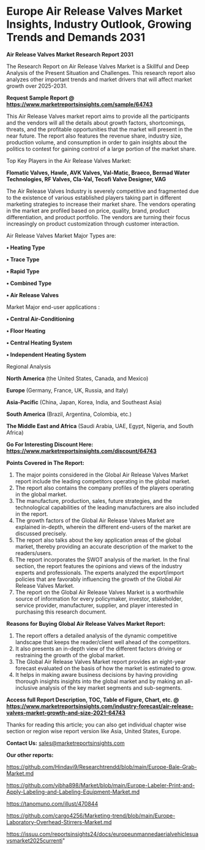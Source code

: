 # Europe Air Release Valves Market Insights, Industry Outlook, Growing Trends and Demands 2031

<strong>Air Release Valves Market Research Report 2031</strong>

The Research Report on Air Release Valves Market is a Skillful and Deep Analysis of the Present Situation and Challenges. This research report also analyzes other important trends and market drivers that will affect market growth over 2025-2031.

<strong>Request Sample Report @ <a href=https://www.marketreportsinsights.com/sample/64743>https://www.marketreportsinsights.com/sample/64743</a></strong>

This Air Release Valves market report aims to provide all the participants and the vendors will all the details about growth factors, shortcomings, threats, and the profitable opportunities that the market will present in the near future. The report also features the revenue share, industry size, production volume, and consumption in order to gain insights about the politics to contest for gaining control of a large portion of the market share.

Top Key Players in the Air Release Valves Market:

<strong>Flomatic Valves, Hawle, AVK Valves, Val-Matic, Braeco, Bermad Water Technologies, RF Valves, Cla-Val, Tecofi Valve Designer, VAG</strong>

The Air Release Valves Industry is severely competitive and fragmented due to the existence of various established players taking part in different marketing strategies to increase their market share. The vendors operating in the market are profiled based on price, quality, brand, product differentiation, and product portfolio. The vendors are turning their focus increasingly on product customization through customer interaction.

Air Release Valves Market Major Types are:

<strong>• Heating Type

• Trace Type

• Rapid Type

• Combined Type

• Air Release Valves</strong>

Market Major end-user applications :

<strong>• Central Air-Conditioning

• Floor Heating

• Central Heating System

• Independent Heating System</strong>

Regional Analysis

</u><strong><b>North America</b></strong> (the United States, Canada, and Mexico)

<strong><b>Europe </b></strong>(Germany, France, UK, Russia, and Italy)

<strong><b>Asia-Pacific</b></strong> (China, Japan, Korea, India, and Southeast Asia)

<strong><b>South America</b></strong> (Brazil, Argentina, Colombia, etc.)

<strong><b>The Middle East and Africa</b></strong> (Saudi Arabia, UAE, Egypt, Nigeria, and South Africa)

<strong>Go For Interesting Discount Here: <a href=https://www.marketreportsinsights.com/discount/64743>https://www.marketreportsinsights.com/discount/64743</a></strong>

<strong>Points Covered in The Report:</strong>
<ol>
  <li>The major points considered in the Global Air Release Valves Market report include the leading competitors operating in the global market.</li>
  <li>The report also contains the company profiles of the players operating in the global market.</li>
  <li>The manufacture, production, sales, future strategies, and the technological capabilities of the leading manufacturers are also included in the report.</li>
  <li>The growth factors of the Global Air Release Valves Market are explained in-depth, wherein the different end-users of the market are discussed precisely.</li>
  <li>The report also talks about the key application areas of the global market, thereby providing an accurate description of the market to the readers/users.</li>
  <li>The report incorporates the SWOT analysis of the market. In the final section, the report features the opinions and views of the industry experts and professionals. The experts analyzed the export/import policies that are favorably influencing the growth of the Global Air Release Valves Market.</li>
  <li>The report on the Global Air Release Valves Market is a worthwhile source of information for every policymaker, investor, stakeholder, service provider, manufacturer, supplier, and player interested in purchasing this research document.</li>
</ol>
<strong>Reasons for Buying Global Air Release Valves Market Report:</strong>

<ol>
  <li>The report offers a detailed analysis of the dynamic competitive landscape that keeps the reader/client well ahead of the competitors.</li>
  <li>It also presents an in-depth view of the different factors driving or restraining the growth of the global market.</li>
  <li>The Global Air Release Valves Market report provides an eight-year forecast evaluated on the basis of how the market is estimated to grow.</li>
  <li>It helps in making aware business decisions by having providing thorough insights insights into the global market and by making an all-inclusive analysis of the key market segments and sub-segments.</li>
</ol>
<strong>Access full Report Description, TOC, Table of Figure, Chart, etc. @ <a href=https://www.marketreportsinsights.com/industry-forecast/air-release-valves-market-growth-and-size-2021-64743>https://www.marketreportsinsights.com/industry-forecast/air-release-valves-market-growth-and-size-2021-64743</a></strong>


Thanks for reading this article; you can also get individual chapter wise section or region wise report version like Asia, United States, Europe.

<strong>Contact Us:</strong>
sales@marketreportsinsights.com

<strong>Our other reports:</strong>

<a href=https://github.com/Hindavi9/Researchtrendd/blob/main/Europe-Bale-Grab-Market.md>https://github.com/Hindavi9/Researchtrendd/blob/main/Europe-Bale-Grab-Market.md</a>

<a href=https://github.com/vibha898/Market/blob/main/Europe-Labeler-Print-and-Apply-Labeling-and-Labeling-Equipment-Market.md>https://github.com/vibha898/Market/blob/main/Europe-Labeler-Print-and-Apply-Labeling-and-Labeling-Equipment-Market.md</a>

<a href=https://tanomuno.com/illust/470844>https://tanomuno.com/illust/470844</a>

<a href=https://github.com/cargo4256/Marketing-trend/blob/main/Europe-Laboratory-Overhead-Stirrers-Market.md>https://github.com/cargo4256/Marketing-trend/blob/main/Europe-Laboratory-Overhead-Stirrers-Market.md</a>

<a href=https://issuu.com/reportsinsights24/docs/europeunmannedaerialvehiclesuavsmarket2025currenti>https://issuu.com/reportsinsights24/docs/europeunmannedaerialvehiclesuavsmarket2025currenti</a>"
